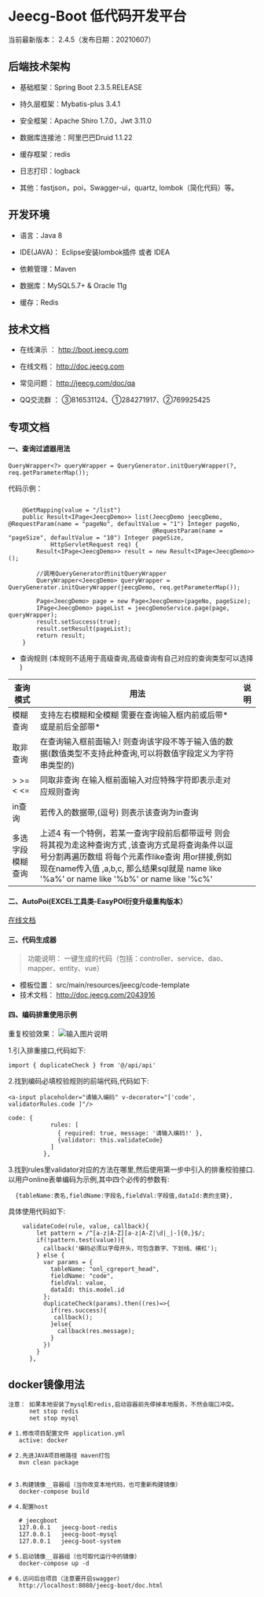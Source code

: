 # Jeecg-Boot 低代码开发平台

当前最新版本： 2.4.5（发布日期：20210607）

## 后端技术架构

*   基础框架：Spring Boot 2.3.5.RELEASE

*   持久层框架：Mybatis-plus 3.4.1

*   安全框架：Apache Shiro 1.7.0，Jwt 3.11.0

*   数据库连接池：阿里巴巴Druid 1.1.22

*   缓存框架：redis

*   日志打印：logback

*   其他：fastjson，poi，Swagger-ui，quartz, lombok（简化代码）等。

## 开发环境

*   语言：Java 8

*   IDE(JAVA)： Eclipse安装lombok插件 或者 IDEA

*   依赖管理：Maven

*   数据库：MySQL5.7+  &  Oracle 11g

*   缓存：Redis

## 技术文档

*   在线演示 ：  <http://boot.jeecg.com>

*   在线文档：  <http://doc.jeecg.com>

*   常见问题：  <http://jeecg.com/doc/qa>

*   QQ交流群 ：  ③816531124、①284271917、②769925425

## 专项文档

#### 一、查询过滤器用法

    QueryWrapper<?> queryWrapper = QueryGenerator.initQueryWrapper(?, req.getParameterMap());

代码示例：

```

	@GetMapping(value = "/list")
	public Result<IPage<JeecgDemo>> list(JeecgDemo jeecgDemo, @RequestParam(name = "pageNo", defaultValue = "1") Integer pageNo, 
	                                     @RequestParam(name = "pageSize", defaultValue = "10") Integer pageSize,
			HttpServletRequest req) {
		Result<IPage<JeecgDemo>> result = new Result<IPage<JeecgDemo>>();
		
		//调用QueryGenerator的initQueryWrapper
		QueryWrapper<JeecgDemo> queryWrapper = QueryGenerator.initQueryWrapper(jeecgDemo, req.getParameterMap());
		
		Page<JeecgDemo> page = new Page<JeecgDemo>(pageNo, pageSize);
		IPage<JeecgDemo> pageList = jeecgDemoService.page(page, queryWrapper);
		result.setSuccess(true);
		result.setResult(pageList);
		return result;
	}

```

*   查询规则 (本规则不适用于高级查询,高级查询有自己对应的查询类型可以选择 )

| 查询模式       | 用法                                                                                                                                                                   | 说明 |
| ---------- | -------------------------------------------------------------------------------------------------------------------------------------------------------------------- | -- |
| 模糊查询       | 支持左右模糊和全模糊  需要在查询输入框内前或后带\*或是前后全部带\*                                                                                                                                 |    |
| 取非查询       | 在查询输入框前面输入! 则查询该字段不等于输入值的数据(数值类型不支持此种查询,可以将数值字段定义为字符串类型的)                                                                                                            |    |
| >  >= < <= | 同取非查询 在输入框前面输入对应特殊字符即表示走对应规则查询                                                                                                                                       |    |
| in查询       | 若传入的数据带,(逗号) 则表示该查询为in查询                                                                                                                                             |    |
| 多选字段模糊查询   | 上述4 有一个特例，若某一查询字段前后都带逗号 则会将其视为走这种查询方式 ,该查询方式是将查询条件以逗号分割再遍历数组 将每个元素作like查询 用or拼接,例如 现在name传入值 ,a,b,c, 那么结果sql就是 name like '%a%' or name like '%b%' or name like '%c%' |    |

#### 二、AutoPoi(EXCEL工具类-EasyPOI衍变升级重构版本）

[在线文档](https://github.com/zhangdaiscott/autopoi)

#### 三、代码生成器

> 功能说明：   一键生成的代码（包括：controller、service、dao、mapper、entity、vue）

*   模板位置： src/main/resources/jeecg/code-template
*   技术文档： <http://doc.jeecg.com/2043916>

#### 四、编码排重使用示例

重复校验效果：
![输入图片说明](https://static.oschina.net/uploads/img/201904/19191836_eGkQ.png "在这里输入图片标题")

1.引入排重接口,代码如下:

    import { duplicateCheck } from '@/api/api'

2.找到编码必填校验规则的前端代码,代码如下:

    <a-input placeholder="请输入编码" v-decorator="['code', validatorRules.code ]"/>

    code: {
                rules: [
                  { required: true, message: '请输入编码!' },
                  {validator: this.validateCode}
                ]
              },

3.找到rules里validator对应的方法在哪里,然后使用第一步中引入的排重校验接口.\
以用户online表单编码为示例,其中四个必传的参数有:

      {tableName:表名,fieldName:字段名,fieldVal:字段值,dataId:表的主键},

具体使用代码如下:

        validateCode(rule, value, callback){
            let pattern = /^[a-z|A-Z][a-z|A-Z|\d|_|-]{0,}$/;
            if(!pattern.test(value)){
              callback('编码必须以字母开头，可包含数字、下划线、横杠');
            } else {
              var params = {
                tableName: "onl_cgreport_head",
                fieldName: "code",
                fieldVal: value,
                dataId: this.model.id
              };
              duplicateCheck(params).then((res)=>{
                if(res.success){
                 callback();
                }else{
                  callback(res.message);
                }
              })
            }
          },

## docker镜像用法

    注意： 如果本地安装了mysql和redis,启动容器前先停掉本地服务，不然会端口冲突。
          net stop redis
          net stop mysql

    # 1.修改项目配置文件 application.yml
       active: docker

    # 2.先进JAVA项目根路径 maven打包
       mvn clean package


    # 3.构建镜像__容器组（当你改变本地代码，也可重新构建镜像）
       docker-compose build

    # 4.配置host

       # jeecgboot
       127.0.0.1   jeecg-boot-redis
       127.0.0.1   jeecg-boot-mysql
       127.0.0.1   jeecg-boot-system

    # 5.启动镜像__容器组（也可取代运行中的镜像）
       docker-compose up -d

    # 6.访问后台项目（注意要开启swagger）
       http://localhost:8080/jeecg-boot/doc.html

